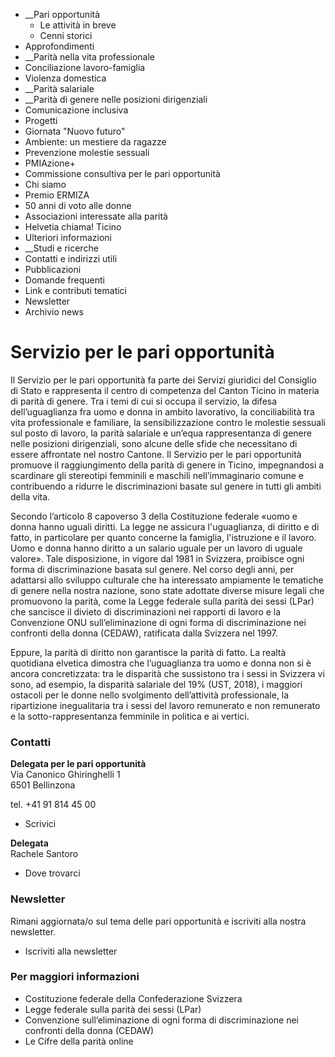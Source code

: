   * __Pari opportunità
    * Le attività in breve
    * Cenni storici
  * Approfondimenti
  *  __Parità nella vita professionale
  * Conciliazione lavoro-famiglia
  * Violenza domestica
  *  __Parità salariale
  *  __Parità di genere nelle posizioni dirigenziali
  * Comunicazione inclusiva
  * Progetti
  * Giornata "Nuovo futuro"
  * Ambiente: un mestiere da ragazze
  * Prevenzione molestie sessuali
  * PMIAzione+
  * Commissione consultiva per le pari opportunità
  * Chi siamo
  * Premio ERMIZA
  * 50 anni di voto alle donne
  * Associazioni interessate alla parità
  * Helvetia chiama! Ticino
  * Ulteriori informazioni
  *  __Studi e ricerche
  * Contatti e indirizzi utili
  * Pubblicazioni
  * Domande frequenti
  * Link e contributi tematici
  * Newsletter
  * Archivio news

#  Servizio per le pari opportunità

Il Servizio per le pari opportunità fa parte dei Servizi giuridici del
Consiglio di Stato e rappresenta il centro di competenza del Canton Ticino in
materia di parità di genere. Tra i temi di cui si occupa il servizio, la
difesa dell’uguaglianza fra uomo e donna in ambito lavorativo, la
conciliabilità tra vita professionale e familiare, la sensibilizzazione contro
le molestie sessuali sul posto di lavoro, la parità salariale e un’equa
rappresentanza di genere nelle posizioni dirigenziali, sono alcune delle sfide
che necessitano di essere affrontate nel nostro Cantone. Il Servizio per le
pari opportunità promuove il raggiungimento della parità di genere in Ticino,
impegnandosi a scardinare gli stereotipi femminili e maschili nell’immaginario
comune e contribuendo a ridurre le discriminazioni basate sul genere in tutti
gli ambiti della vita.

Secondo l’articolo 8 capoverso 3 della Costituzione federale «uomo e donna
hanno uguali diritti. La legge ne assicura l'uguaglianza, di diritto e di
fatto, in particolare per quanto concerne la famiglia, l'istruzione e il
lavoro. Uomo e donna hanno diritto a un salario uguale per un lavoro di uguale
valore». Tale disposizione, in vigore dal 1981 in Svizzera, proibisce ogni
forma di discriminazione basata sul genere. Nel corso degli anni, per
adattarsi allo sviluppo culturale che ha interessato ampiamente le tematiche
di genere nella nostra nazione, sono state adottate diverse misure legali che
promuovono la parità, come la Legge federale sulla parità dei sessi (LPar) che
sancisce il divieto di discriminazioni nei rapporti di lavoro e la Convenzione
ONU sull’eliminazione di ogni forma di discriminazione nei confronti della
donna (CEDAW), ratificata dalla Svizzera nel 1997.

Eppure, la parità di diritto non garantisce la parità di fatto. La realtà
quotidiana elvetica dimostra che l’uguaglianza tra uomo e donna non si è
ancora concretizzata: tra le disparità che sussistono tra i sessi in Svizzera
vi sono, ad esempio, la disparità salariale del 19% (UST, 2018), i maggiori
ostacoli per le donne nello svolgimento dell’attività professionale, la
ripartizione inegualitaria tra i sessi del lavoro remunerato e non remunerato
e la sotto-rappresentanza femminile in politica e ai vertici.

###  Contatti

**Delegata per le pari opportunità**  
Via Canonico Ghiringhelli 1  
6501 Bellinzona

tel. +41 91 814 45 00  

  * Scrivici

 **Delegata**  
Rachele Santoro

  * Dove trovarci

###  Newsletter

Rimani aggiornata/o sul tema delle pari opportunità e iscriviti alla nostra
newsletter.

  * Iscriviti alla newsletter

###  Per maggiori informazioni

  * Costituzione federale della Confederazione Svizzera
  * Legge federale sulla parità dei sessi (LPar)
  * Convenzione sull’eliminazione di ogni forma di discriminazione nei confronti della donna (CEDAW)
  * Le Cifre della parità online 

